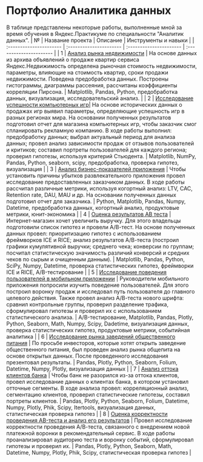 # Портфолио Аналитика данных
В таблице представлены некоторые работы, выполненные мной за время обучения в Яндекс.Практикуме по специальности "Аналитик данных".
| № | Название проекта | Описание | Инструменты и навыки |
| :---------------------- | :---------------------- | :---------------------- | :---------------------- | 
| 1 | [Анализ рынка недвижимости](Real_estate_market_analysis) | На основе данных из архива объявлений о продаже квартир сервиса Яндекс.Недвижимость определена рыночная стоимость недвижимости, параметры, влияющие на стоимость квартир, сроки продажи недвижимости. Поведена предобработка данных. Построены гистограммы, диаграммы рассеяния, рассчитаны коэффициенты корреляции Пирсона. | Matplotlib, Pandas, Python, предобработка данных, визуализация, исследовательский анализ. |
| 2 | [Исследование успешности компьютерных игр](The_success_of_computer_games)| На основе исторических данных о продажах игр выявил  параметры, определяющие успешность игр в разных регионах мира. На основании полученных результатов подготовил  отчет для магазина компьютерных игр, чтобы заказчик смог спланировать рекламную компанию. В ходе работы выполнил: предобработку данных; выбрал актуальный период для анализа данных; провел анализ зависимости продаж от отзывов пользователей и критиков; составил портреты пользователей для каждого региона; проверил гипотезы, используя критерий Стьюдента. | Matplotlib, NumPy, Pandas, Python, seaborn, scipy, предобработка, проверка гипотез, визуализация |
| 3 | [Анализ бизнес-показателей приложения](Analysis_of_business_indicators) | Чтобы установить причины убытков развлекательного приложения провел исследование  предоставленных заказчиком данных. В ходе работы рассчитал различные метрики, используя когортный анализ: LTV, CAC, Retention rate, DAU, MAU и др. На основании полученных данных подготовил отчет для заказчика. | Python, Matplotlib, Pandas, Numpy, Datetime, предобработка данных, когортный анализ, продуктовые метрики, юнит-экономика |
| 4 | [Оценка результатов АВ теста](Evaluation_of_the_results_AB-test) | Интернет-магазин хочет увеличить выручку. Для этого владельцы подготовили список гипотез и провели А/В-тест. На основе полученных данных провел: приоритизацию гипотез с использованием фреймворков ICE и RICE; анализ результатов А/В-теста (построил графики кумулятивной выручки; среднего чека; конверсии по группам; посчитал статистическую значимость различий конверсий и средних чеков по сырым и очищенным данным). | Matplotlib, Pandas, Python, SciPy, Numpy, Datetime, проверка статистических гипотез, фреймворки ICE и RICE, A/B-тестирование |
| 5 | [Исследование поведения пользователей в мобильном приложении](User_behavior_research) | Руководители мобильного приложения попросили изучить поведение пользователей. Для этого построил воронку продаж и исследовал путь пользователя до главного целевого действия. Также провел анализ А/В-теста нового шрифта: сравнил контрольные группы, проверил разделение трафика, сформулировал гипотезы и проверил их с использованием статистического анализа. | A/B-тестирование, Matplotlib, Pandas, Plotly, Python, Seaborn, Math, Numpy, Scipy, Dadetime, визуализация данных, проверка статистических гипотез, продуктовые метрики, событийная аналитика |
| 6 | [Исследование рынка заведений общественного питания](Public_catering_market_research) | По просьбе инвесторов, которые хотят открыть заведение общественного питания, был проведен анализ рынка общепита на основе открытых данных. После проведенного исследования презентовал результаты. | Pandas, Plotly, Python, Seaborn, Folium, Datetime, Numpy, Plotly, визуализация данных |
| 7 | [Анализ оттока клиентов банка](Analysis_of_the_outflow_of_bank_customers) | Чтобы банк не разорился из-за оттока клиентов, провел исследование данных о клиентах банка, в котором установил отточные сегменты. В ходе анализа провел: корреляционный анализ, сегментацию клиентов, проверил статистические гипотезы, составил портреты клиентов. | Pandas, Plotly, Python, Seaborn, Folium, Datetime, Numpy, Plotly, Phik, Scipy, Itertools, визуализация данных, статистическая проверка гипотез | 
| 8 | [Оценка корректности проведения AB-теста и анализ его результатов](Evaluation_of_the_correctness_of_the_AB-test) | Провел исследование корректности проведения А/В-теста, связанного с внедрением новой платежной воронки в рекомендательный сервис. В ходе работы проанализировал аудиторию теста и воронку событий, сформулировал гипотезы и проверил их. | Pandas, Plotly, Python, Seaborn, Math, Datetime, Numpy, Plotly, Phik, Scipy, статистическая проверка гипотез | 
